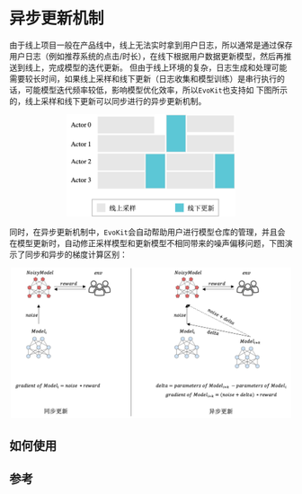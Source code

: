 # 异步更新机制
由于线上项目一般在产品线中，线上无法实时拿到用户日志，所以通常是通过保存用户日志（例如推荐系统的点击/时长），在线下根据用户数据更新模型，然后再推送到线上，完成模型的迭代更新。
但由于线上环境的复杂，日志生成和处理可能需要较长时间，如果线上采样和线下更新（日志收集和模型训练）是串行执行的话，可能模型迭代频率较低，影响模型优化效率，所以`EvoKit`也支持如
下图所示的，线上采样和线下更新可以同步进行的异步更新机制。

<p align="center">
<img src=".images/async_update.png" width=300/>
</p>

同时，在异步更新机制中，`EvoKit`会自动帮助用户进行模型仓库的管理，并且会在模型更新时，自动修正采样模型和更新模型不相同带来的噪声偏移问题，下图演示了同步和异步的梯度计算区别：

<p align="center">
<img src=".images/update_mechanism.png" width=500/>
</p>


## 如何使用

## 参考
